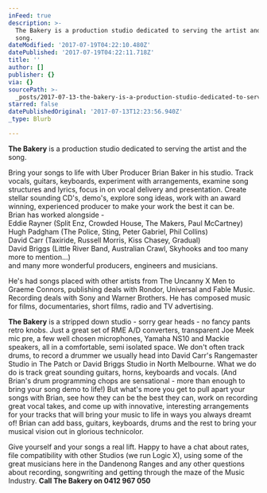 ```yaml
---
inFeed: true
description: >-
  The Bakery is a production studio dedicated to serving the artist and the
  song.
dateModified: '2017-07-19T04:22:10.480Z'
datePublished: '2017-07-19T04:22:11.718Z'
title: ''
author: []
publisher: {}
via: {}
sourcePath: >-
  _posts/2017-07-13-the-bakery-is-a-production-studio-dedicated-to-serving-the-a.md
starred: false
datePublishedOriginal: '2017-07-13T12:23:56.940Z'
_type: Blurb

---
```

**The Bakery** is a production studio dedicated to serving the artist and the song.

Bring your songs to life with Uber Producer Brian Baker in his studio. Track vocals, guitars, keyboards, experiment with arrangements, examine song structures and lyrics, focus in on vocal delivery and presentation. Create stellar sounding CD's, demo's, explore song ideas, work with an award winning, experienced producer to make your work the best it can be.   
Brian has worked alongside -  
Eddie Rayner (Split Enz, Crowded House, The Makers, Paul McCartney)  
Hugh Padgham (The Police, Sting, Peter Gabriel, Phil Collins)  
David Carr (Taxiride, Russell Morris, Kiss Chasey, Gradual)  
David Briggs (Little River Band, Australian Crawl, Skyhooks and too many more to mention...)  
and many more wonderful producers, engineers and musicians.

He's had songs placed with other artists from The Uncanny X Men to Graeme Connors, publishing deals with Rondor, Universal and Fable Music. Recording deals with Sony and Warner Brothers. He has composed music for films, documentaries, short films, radio and TV advertising.

**The Bakery** is a stripped down studio - sorry gear heads - no fancy pants retro knobs. Just a great set of RME A/D converters, transparent Joe Meek mic pre, a few well chosen microphones, Yamaha NS10 and Mackie speakers, all in a comfortable, semi isolated space. We don't often track drums, to record a drummer we usually head into David Carr's Rangemaster Studio in The Patch or David Briggs Studio in North Melbourne. What we do do is track great sounding guitars, horns, keyboards and vocals. (And Brian's drum programming chops are sensational - more than enough to bring your song demo to life!) But what's more you get to pull apart your songs with Brian, see how they can be the best they can, work on recording great vocal takes, and come up with innovative, interesting arrangements for your tracks that will bring your music to life in ways you always dreamt of! Brian can add bass, guitars, keyboards, drums and the rest to bring your musical vision out in glorious technicolor.

Give yourself and your songs a real lift. Happy to have a chat about rates, file compatibility with other Studios (we run Logic X), using some of the great musicians here in the Dandenong Ranges and any other questions about recording, songwriting and getting through the maze of the Music Industry. **Call The Bakery on 0412 967 050**